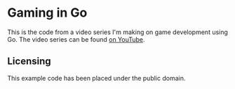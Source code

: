 # Gaming in Go

This is the code from a video series I'm making on game development using Go. The video series can be
found [on YouTube][playlist].

## Licensing

This example code has been placed under the public domain.

[playlist]: https://www.youtube.com/playlist?list=PLOXvU5Ov-cqpjd1_OnczdizY0I64OfH-T
